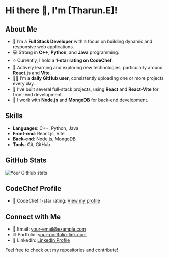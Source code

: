 # Hi there 👋, I'm [Tharun.E]!

## About Me
- 🔭 I’m a **Full Stack Developer** with a focus on building dynamic and responsive web applications.
- 💻 Strong in **C++**, **Python**, and **Java** programming.
- ⭐ Currently, I hold a **1-star rating on CodeChef**.
- 🌱 Actively learning and exploring new technologies, particularly around **React.js** and **Vite**.
- 👨‍💻 I’m a **daily GitHub user**, consistently uploading one or more projects every day.
- 🚀 I’ve built several full-stack projects, using **React** and **React-Vite** for front-end development.
- 🔧 I work with **Node.js** and **MongoDB** for back-end development.
  
## Skills
- **Languages**: C++, Python, Java
- **Front-end**: React.js, Vite
- **Back-end**: Node.js, MongoDB
- **Tools**: Git, GitHub

## GitHub Stats
![Your GitHub stats](https://github.com/tharunyagavusegithub)

## CodeChef Profile
- 🏅 CodeChef 1-star rating: [View my profile](https://www.codechef.com/users/tharun61)

## Connect with Me
- 📧 Email: [your-email@example.com](mailto:your-email@example.com)
- 🌐 Portfolio: [your-portfolio-link.com](https://your-portfolio-link.com)
- 💼 LinkedIn: [LinkedIn Profile](https://www.linkedin.com/in/your-linkedin)

Feel free to check out my repositories and contribute!
